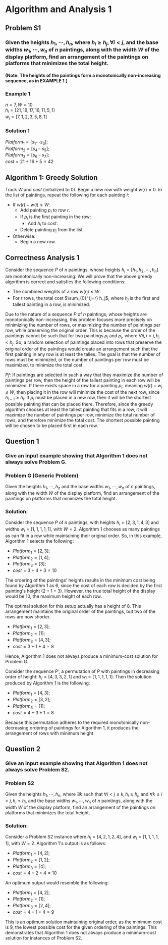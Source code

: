 # Algorithm and Analysis 1

## Problem S1 
### Given the heights $h_1, \cdots, h_n$, where $h_i \geq h_j, \forall i < j$, and the base widths $w_1, \cdots, w_n$ of $n$ paintings, along with the width $W$ of the display platform, find an arrangement of the paintings on platforms that minimizes the total height.
#### (Note: The heights of the paintings form a monotonically non-increasing sequence, as in EXAMPLE 1.)

### Example 1
$n = 7, W = 10$\
$h_i = [21, 19, 17, 16, 11, 5, 1]$\
$w_i = [7, 1, 2, 3, 5, 8, 1]$

### Solution 1
$Platform_1 = [s_1 \cdots s_3];$\
$Platform_2 = [s_4 \cdots s_5];$\
$Platform_3 = [s_6 \cdots s_7];$\
$cost = 21 + 16 + 5 = 42$

## Algorithm 1: Greedy Solution
Track $W$ and $cost$ (initialized to $0$). Begin a new row with weight $w(r) = 0$. In the list of paintings, repeat the following for each painting $i$: 
- If $w(r) + w(i) \leq W$:
    - Add painting $p_i$ to row $r$.
    - If $p_i$ is the first painting in the row:
        - Add $h_i$ to $cost$. 
    - Delete painting $p_i$ from the list.
- Otherwise:
    - Begin a new row.

## Correctness Analysis 1
Consider the sequence $P$ of $n$ paintings, whose heights $h_i = [h_1, h_2, \cdots, h_n]$ are monotonically non-increasing. We will prove that the above greedy algorithm is correct and satisfies the following conditions:
- The combined weights of a row $w(r_j) \leq W$.
- For $r$ rows, the total cost $\sum_{0}^{j=r} h_j$, where $h_j$ is the first and tallest painting in a row, is minimized.

Due to the nature of a sequence $P$ of $n$ paintings, whose heights are monotonically non-increasing, this problem focuses more precisely on minimizing the number of rows, or maximizing the number of paintings per row, while preserving the original order. This is because the order of the paintings cannot be such that for two paintings $p_i$ and $p_j$, where $\forall ij, i < j, h_i < h_j$. So, a random selection of paintings placed into rows that preserve the original order of the paintings would create an arrangement such that the first painting in any row is at least the talles. The goal is that the number of rows must be minimized, or the number of paintings per row must be maximized, to minimize the total cost. 

*Pf:* If paintings are selected in such a way that they maximize the number of paintings per row, then the height of the tallest painting in each row will be minimized. If there exists space in a row for a painting $p_i$, meaning $w(r) + w_i \leq W$, then placing it in the row will minimize the cost of the next row, since $h_{i-1} \geq h_i$. If $p_i$ must be placed in a new row, then it will be the shortest possible painting that can be placed there. Therefore, since the greedy algorithm chooses at least the tallest painting that fits in a row, it will maximize the number of paintings per row, minimize the total number of rows, and therefore minimize the total cost. The shortest possible painting will be chosen to be placed first in each row. 

## Question 1
### Give an input example showing that Algorithm 1 does not always solve Problem G. 

### Problem G (Generic Problem)
Given the heights $h_1, \cdots, h_n$ and the base widths $w_1, \cdots, w_n$ of $n$ paintings, along with the width $W$ of the display platform, find an arrangement of the paintings on platforms that minimizes the total height. 

### Solution:
Consider the sequence $P$ of $n$ paintings, with heights $h_i = [2, 3, 1, 4, 3]$ and widths $w_i = [1, 1, 1, 1, 1]$, with $W = 2$. Algorithm 1 chooses as many paintings as can fit in a row while maintaining their original order. So, in this example, Algorithm 1 selects the following:
- $Platform_1 = [2, 3];$
- $Platform_2 = [1, 4];$
- $Platform_3 = [3];$
- $cost = 3 + 4 + 3 = 10$

The ordering of the paintings' heights results in the minimum cost being found by Algorithm 1 as 6, since the cost of each row is decided by the first painting's height ($2 + 1 + 3$). However, the true total height of the display would be 10, the maximum height of each row.

The optimal solution for this setup actually has a height of 8. This arrangement maintains the original order of the paintings, but two of the rows are now shorter. 
- $Platform_1 = [2, 3];$
- $Platform_2 = [1];$
- $Platform_3 = [4, 3];$
- $cost = 3 + 1 + 4 = 8$

Hence, Algorithm 1 does not always produce a minimum-cost solution for Problem G. 

Consider the sequence $P'$, a permutation of $P$ with paintings in decreasing order of height: $h_i = [4, 3, 3, 2, 1]$ and $w_i = [1, 1, 1, 1, 1]$. Then the solution produced by Algorithm 1 is the following:
- $Platform_1 = [4, 3];$
- $Platform_2 = [3, 2];$
- $Platform_3 = [1];$
- $cost = 4 + 3 + 1 = 8$

Because this permutation adheres to the required monotonically non-decreasing ordering of paintings for Algorithm 1, it produces the arrangement of rows with minimum height.

## Question 2 
### Give an input example showing that Algorithm 1 does not always solve Problem S2.

### Problem S2
Given the heights $h_1, \cdots, h_n$, where $\exists k$ such that $\forall i < j \leq k, h_i \geq h_j$, and $\forall k \leq i < j, h_i \leq h_j$, and the base widths $w_1, \cdots, w_n$ of $n$ paintings, along with the width $W$ of the display platform, find an arrangement of the paintings on platforms that minimizes the total height.

### Solution: 
Consider a Problem S2 instance where $h_i = [4, 2, 1, 2, 4]$, and $w_i = [1, 1, 1, 1, 1]$, with $W = 2$. Algorithm 1's output is as follows: 
- $Platform_1 = [4, 2];$
- $Platform_2 = [1, 2];$
- $Platform_3 = [4];$
- $cost = 4 + 2 + 4 = 10$

An optimum output would resemble the following:
- $Platform_1 = [4, 2];$
- $Platform_2 = [1];$
- $Platform_3 = [2, 4];$
- $cost = 4 + 1 + 4 = 9$

This is an optimum solution maintaining original order, as the minimum cost is $9$, the lowest possible cost for the given ordering of the paintings. This demonstrates that Algorithm 1 does not always produce a minimum-cost solution for instances of Problem S2. 